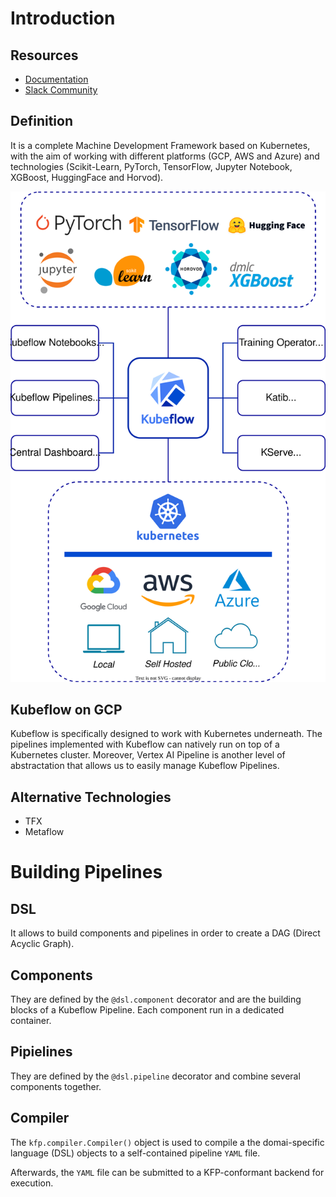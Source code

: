 # Introduction
## Resources
- [Documentation](https://www.kubeflow.org/docs/)
- [Slack Community](https://www.kubeflow.org/docs/about/community/)

## Definition
It is a complete Machine Development Framework based on Kubernetes, with the aim of working with different platforms (GCP, AWS and Azure) and technologies (Scikit-Learn, PyTorch, TensorFlow, Jupyter Notebook, XGBoost, HuggingFace and Horvod).

![Kubeflow Components](./../images/kubeflow_image_1.svg)

## Kubeflow on GCP
Kubeflow is specifically designed to work with Kubernetes underneath. The pipelines implemented with Kubeflow can natively run on top of a Kubernetes cluster. Moreover, Vertex AI Pipeline is another level of abstractation that allows us to easily manage Kubeflow Pipelines.

## Alternative Technologies
- TFX
- Metaflow

# Building Pipelines
## DSL
It allows to build components and pipelines in order to create a DAG (Direct Acyclic Graph).

## Components
They are defined by the `@dsl.component` decorator and are the building blocks of a Kubeflow Pipeline. Each component run in a dedicated container.

## Pipielines
They are defined by the `@dsl.pipeline` decorator and combine several components together.

## Compiler
The `kfp.compiler.Compiler()` object is used to compile a the domai-specific language (DSL) objects to a self-contained pipeline `YAML` file.

Afterwards, the `YAML` file can be submitted to a KFP-conformant backend for execution.